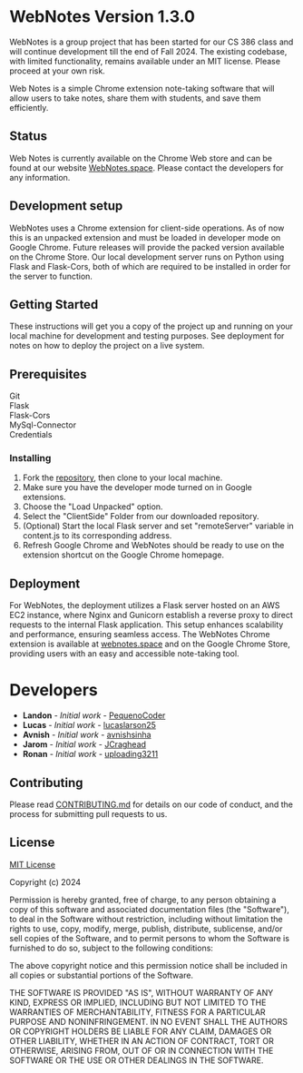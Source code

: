 
# WebNotes Version 1.3.0

WebNotes is a group project that has been started for our CS 386 class and will continue development till the end of Fall 2024. The existing codebase, with limited functionality, remains available under an MIT license. Please proceed at your own risk. 

Web Notes is a simple Chrome extension note-taking software that will allow users to take notes, share them with students, and save them efficiently.

## Status

Web Notes is currently available on the Chrome Web store and can be found at our website [WebNotes.space](https://webnotes.space/). Please contact the developers for any information.

## Development setup

WebNotes uses a Chrome extension for client-side operations. As of now this is an unpacked extension and must be loaded in developer mode on Google Chrome. Future releases will provide the packed version available on the Chrome Store.
Our local development server runs on Python using Flask and Flask-Cors, both of which are required to be installed in order for the server to function.

## Getting Started
These instructions will get you a copy of the project up and running on your local machine for development and testing purposes. See deployment for notes on how to deploy the project on a live system.

## Prerequisites

Git\
Flask\
Flask-Cors\
MySql-Connector\
Credentials

### Installing

1. Fork the [repository](https://chromewebstore.google.com/detail/webnotes/dbeikfpfmondbdicbmmfcnmbidhphboo?hl=en-US&utm_source=ext_sidebar), then clone to your local machine.
2. Make sure you have the developer mode turned on in Google extensions.
3. Choose the "Load Unpacked" option.
4. Select the "ClientSide" Folder from our downloaded repository. 
5. (Optional) Start the local Flask server and set "remoteServer" variable in content.js to its corresponding address.
6. Refresh Google Chrome and WebNotes should be ready to use on the extension shortcut on the Google Chrome homepage.



## Deployment

For WebNotes, the deployment utilizes a Flask server hosted on an AWS EC2 instance, where Nginx and Gunicorn establish a reverse proxy to direct requests to the internal Flask application. This setup enhances scalability and performance, ensuring seamless access. The WebNotes Chrome extension is available at [webnotes.space](https://webnotes.space/) and on the Google Chrome Store, providing users with an easy and accessible note-taking tool.


# Developers

* **Landon** - *Initial work* - [PequenoCoder](https://github.com/PequenoCoder)
* **Lucas** - *Initial work* - [lucaslarson25](https://github.com/lucaslarson25)
* **Avnish** - *Initial work* - [avnishsinha](https://github.com/avnishsinha)
* **Jarom** - *Initial work* - [JCraghead](https://github.com/JCraghead)
* **Ronan** - *Initial work* - [uploading3211](https://github.com/uploading3211)

## Contributing

Please read [CONTRIBUTING.md](https://gist.github.com/PurpleBooth/b24679402957c63ec426) for details on our code of conduct, and the process for submitting pull requests to us.

## License

[MIT License](https://choosealicense.com/licenses/mit/)

Copyright (c) 2024 

Permission is hereby granted, free of charge, to any person obtaining a copy
of this software and associated documentation files (the "Software"), to deal
in the Software without restriction, including without limitation the rights
to use, copy, modify, merge, publish, distribute, sublicense, and/or sell
copies of the Software, and to permit persons to whom the Software is
furnished to do so, subject to the following conditions:

The above copyright notice and this permission notice shall be included in all
copies or substantial portions of the Software.

THE SOFTWARE IS PROVIDED "AS IS", WITHOUT WARRANTY OF ANY KIND, EXPRESS OR
IMPLIED, INCLUDING BUT NOT LIMITED TO THE WARRANTIES OF MERCHANTABILITY,
FITNESS FOR A PARTICULAR PURPOSE AND NONINFRINGEMENT. IN NO EVENT SHALL THE
AUTHORS OR COPYRIGHT HOLDERS BE LIABLE FOR ANY CLAIM, DAMAGES OR OTHER
LIABILITY, WHETHER IN AN ACTION OF CONTRACT, TORT OR OTHERWISE, ARISING FROM,
OUT OF OR IN CONNECTION WITH THE SOFTWARE OR THE USE OR OTHER DEALINGS IN THE
SOFTWARE.

